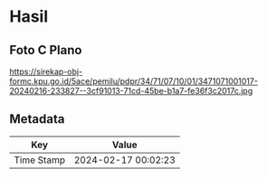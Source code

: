 # Hasil

## Foto C Plano

https://sirekap-obj-formc.kpu.go.id/5ace/pemilu/pdpr/34/71/07/10/01/3471071001017-20240216-233827--3cf91013-71cd-45be-b1a7-fe36f3c2017c.jpg


## Metadata

| Key        | Value               |
| ---------- | ------------------- |
| Time Stamp | 2024-02-17 00:02:23 |




